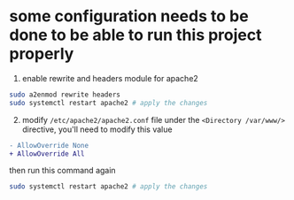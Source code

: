 

# some configuration needs to be done to be able to run this project properly 

1. enable rewrite and headers module for apache2
```sh
sudo a2enmod rewrite headers
sudo systemctl restart apache2 # apply the changes
```

2. modify `/etc/apache2/apache2.conf` file
under the `<Directory /var/www/>` directive, you'll need to modify this value
```diff
- AllowOverride None
+ AllowOverride All
```
then run this command again
```sh
sudo systemctl restart apache2 # apply the changes
```